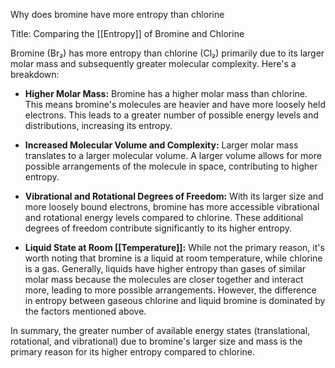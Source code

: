 Why does bromine have more entropy than chlorine

Title: Comparing the [[Entropy]] of Bromine and Chlorine

Bromine (Br₂) has more entropy than chlorine (Cl₂) primarily due to its larger molar mass and subsequently greater molecular complexity.  Here's a breakdown:

* **Higher Molar Mass:** Bromine has a higher molar mass than chlorine.  This means bromine's molecules are heavier and have more loosely held electrons.  This leads to a greater number of possible energy levels and distributions, increasing its entropy.

* **Increased Molecular Volume and Complexity:**  Larger molar mass translates to a larger molecular volume.  A larger volume allows for more possible arrangements of the molecule in space, contributing to higher entropy.

* **Vibrational and Rotational Degrees of Freedom:**  With its larger size and more loosely bound electrons, bromine has more accessible vibrational and rotational energy levels compared to chlorine.  These additional degrees of freedom contribute significantly to its higher entropy.

* **Liquid State at Room [[Temperature]]:** While not the primary reason, it's worth noting that bromine is a liquid at room temperature, while chlorine is a gas.  Generally, liquids have higher entropy than gases of similar molar mass because the molecules are closer together and interact more, leading to more possible arrangements. However, the difference in entropy between gaseous chlorine and liquid bromine is dominated by the factors mentioned above.

In summary, the greater number of available energy states (translational, rotational, and vibrational) due to bromine's larger size and mass is the primary reason for its higher entropy compared to chlorine.
